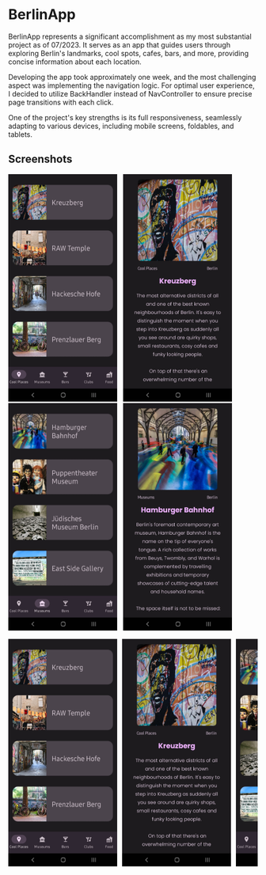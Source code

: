 # BerlinApp
BerlinApp represents a significant accomplishment as my most substantial project as of 07/2023. It serves as an app that guides users through exploring Berlin's landmarks, cool spots, cafes, bars, and more, providing concise information about each location. 

Developing the app took approximately one week, and the most challenging aspect was implementing the navigation logic. For optimal user experience, I decided to utilize BackHandler instead of NavController to ensure precise page transitions with each click. 

One of the project's key strengths is its full responsiveness, seamlessly adapting to various devices, including mobile screens, foldables, and tablets.

## Screenshots
<p align="left">
    <img src="1.png" alt="Categories Page 1" width="220" height="460">&nbsp;&nbsp;
    <img src="2.png" alt="Results Page 1" width="220" height="460">&nbsp;&nbsp;
    <img src="3.png" alt="Categories Page 2" width="220" height="460">&nbsp;&nbsp;
    <img src="4.png" alt="Results Page 2" width="220" height="460">
</p>


<style>
    .image-row {
        display: flex;
        overflow-x: auto;
        white-space: nowrap;
    }

    .image {
        flex: 0 0 auto;
        margin-right: 10px; /* Add some spacing between images */
    }

    /* Media query to switch to a column layout on small screens */
    @media (max-width: 768px) {
        .image-row {
            flex-direction: column;
            overflow-x: hidden; /* Hide horizontal scrollbar */
            white-space: normal; /* Allow text wrapping */
        }

        .image {
            margin-right: 0; /* Remove spacing between images in column layout */
            margin-bottom: 10px; /* Add some spacing between images in column layout */
        }
    }
</style>

<div class="image-row">
    <img src="1.png" alt="Categories Page 1" width="220" height="460" class="image">
    <img src="2.png" alt="Results Page 1" width="220" height="460" class="image">
    <img src="3.png" alt="Categories Page 2" width="220" height="460" class="image">
    <img src="4.png" alt="Results Page 2" width="220" height="460" class="image">
</div>

